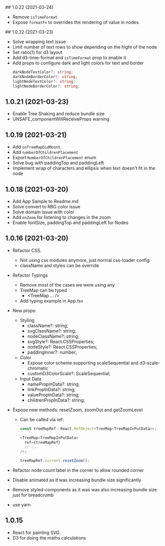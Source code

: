 ## 1.0.22 (2021-03-24)
- Remove `isTimeFormat`
- Expose `formatFn` to overrides the rendering of value in nodes

## 1.0.22 (2021-03-23)

- Solve wrapping text issue
- Limit number of text rows to show depending on the hight of the node
- Set ratio(1) for d3 layout
- Add d3-time-format and `isTimeFormat` prop to enable it
- Add props to configure dark and light colors for text and border
  ```ts
  darkNodeTextColor?: string;
  darkNodeBorderColor?: string;
  lightNodeTextColor?: string;
  lightNodeBorderColor?: string;
  ```

## 1.0.21 (2021-03-23)

- Enable Tree Shaking and reduce bundle size
- UNSAFE_componentWillReceiveProps warning

## 1.0.19 (2021-03-21)

- Add `onTreeMapDidMount`
- Add `numberOfChildrenPlacement`
- Export `NumberOfChildrenPlacement` enum
- Solve bug with paddingTop and paddingLeft
- Implement wrap of characters and ellipsis when text doesn't fit in the node

## 1.0.18 (2021-03-20)

- Add App Sample to Readme.md
- Solve convert to RBG color issue
- Solve domain issue with color
- Add `onZoom` for listening to changes in the zoom
- Enable fontSize, paddingTop and paddingLeft for Nodes

## 1.0.16 (2021-03-20)

- Refactor CSS.

  - Not using css modules anymore, just normal css-loader config
  - className and styles can be override

- Refactor Typings

  - Remove most of the cases we were using any
  - TreeMap can be typed
    - <TreeMap<TreeMapInPutData> ... />
  - Add typing example in App.tsx

- New props:

  - Styling
    - className?: string;
    - svgClassName?: string;
    - nodeClassName?: string;
    - svgStyle?: React.CSSProperties;
    - nodeStyle?: React.CSSProperties;
    - paddingInner?: number;
  - Color
    - Expose color scheme supporting scaleSequential and d3-scale-chromatic
    - customD3ColorScale?: ScaleSequential<string>;
  - Input Data
    - namePropInData?: string;
    - linkPropInData?: string;
    - valuePropInData?: string;
    - childrenPropInData?: string;

- Expose new methods: resetZoom, zoomOut and getZoomLevel

  - Can be called via ref:

    ```ts
    const treeMapRef: React.RefObject<TreeMap<TreeMapInPutData>>;

    <TreeMap<TreeMapInPutData>
      ref={treeMapRef}
      //...
    />;

    treeMapRef.current.resetZoom();
    ```

- Refactor node count label in the corner to allow rounded corner

- Disable animated as it was increasing bundle size significantly

- Remove styled-components as it was was also increasing bundle size just for breadcrumb

- use yarn

## 1.0.15

- React for painting SVG
- D3 for doing the maths calculations
